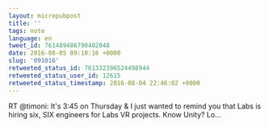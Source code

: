 ```yaml
---
layout: micropubpost
title: ''
tags: note
language: en
tweet_id: 761489486790402048
date: 2016-08-05 09:10:16 +0000
slug: '091016'
retweeted_status_id: 761332396524498944
retweeted_status_user_id: 12615
retweeted_status_timestamp: 2016-08-04 22:46:02 +0000
---
```

RT @timoni: It's 3:45 on Thursday &amp; I just wanted to remind you that Labs is hiring six, SIX engineers for Labs VR projects. Know Unity? Lo…
